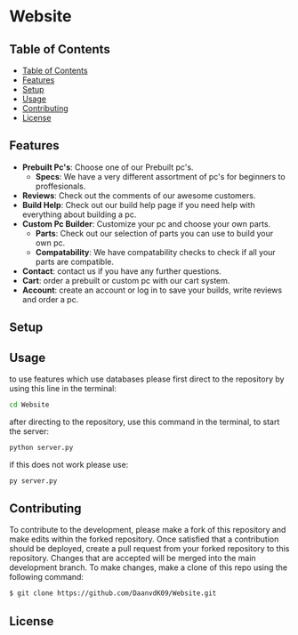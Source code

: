 # Website

## Table of Contents
- [Table of Contents](https://github.com/DaanvdK09/Website#table-of-contents)
- [Features](https://github.com/DaanvdK09/Website#Features)
- [Setup](https://github.com/DaanvdK09/Website#setup)
- [Usage](https://github.com/DaanvdK09/Website#usage)
- [Contributing](https://github.com/DaanvdK09/Website#contributing)
- [License](https://github.com/DaanvdK09/Website#license)

## Features
- **Prebuilt Pc's**: Choose one of our Prebuilt pc's.
  - **Specs**: We have a very different assortment of pc's for beginners to proffesionals.
- **Reviews**: Check out the comments of our awesome customers.
- **Build Help**: Check out our build help page if you need help with everything about building a pc.
- **Custom Pc Builder**: Customize your pc and choose your own parts.
  - **Parts**: Check out our selection of parts you can use to build your own pc.
  - **Compatability**: We have compatability checks to check if all your parts are compatible.
- **Contact**: contact us if you have any further questions.
- **Cart**: order a prebuilt or custom pc with our cart system.
- **Account**: create an account or log in to save your builds, write reviews and order a pc.

## Setup


## Usage
to use features which use databases please first direct to the repository by using this line in the terminal:
```sh
cd Website
```
after directing to the repository, use this command in the terminal, to start the server:
```sh
python server.py
```
if this does not work please use:
```sh
py server.py
```


## Contributing
To contribute to the development, please make a fork of this repository and make edits within the forked repository. Once satisfied that a contribution should be deployed, create a pull request from your forked repository to this repository. Changes that are accepted will be merged into the main development branch. To make changes, make a clone of this repo using the following command:
```sh
$ git clone https://github.com/DaanvdK09/Website.git
```

## License
